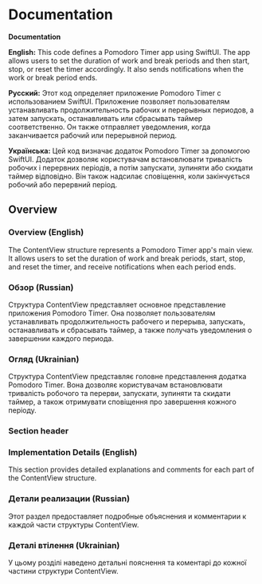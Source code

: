 # Documentation

**Documentation**

**English:**
This code defines a Pomodoro Timer app using SwiftUI. The app allows users to set the duration of work and break periods and then start, stop, or reset the timer accordingly. It also sends notifications when the work or break period ends.

**Русский:**
Этот код определяет приложение Pomodoro Timer с использованием SwiftUI. Приложение позволяет пользователям устанавливать продолжительность рабочих и перерывных периодов, а затем запускать, останавливать или сбрасывать таймер соответственно. Он также отправляет уведомления, когда заканчивается рабочий или перерывной период.

**Українська:**
Цей код визначає додаток Pomodoro Timer за допомогою SwiftUI. Додаток дозволяє користувачам встановлювати тривалість робочих і перервних періодів, а потім запускати, зупиняти або скидати таймер відповідно. Він також надсилає сповіщення, коли закінчується робочий або перервний період.

## Overview

### Overview (English)
The ContentView structure represents a Pomodoro Timer app's main view. It allows users to set the duration of work and break periods, start, stop, and reset the timer, and receive notifications when each period ends.

### Обзор (Russian)
Структура ContentView представляет основное представление приложения Pomodoro Timer. Она позволяет пользователям устанавливать продолжительность рабочего и перерыва, запускать, останавливать и сбрасывать таймер, а также получать уведомления о завершении каждого периода.

### Огляд (Ukrainian)
Структура ContentView представляє головне представлення додатка Pomodoro Timer. Вона дозволяє користувачам встановлювати тривалість робочого та перерви, запускати, зупиняти та скидати таймер, а також отримувати сповіщення про завершення кожного періоду.

### Section header

### Implementation Details (English)
This section provides detailed explanations and comments for each part of the ContentView structure.

### Детали реализации (Russian)
Этот раздел предоставляет подробные объяснения и комментарии к каждой части структуры ContentView.

### Деталі втілення (Ukrainian)
У цьому розділі наведено детальні пояснення та коментарі до кожної частини структури ContentView.
